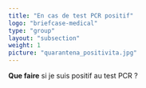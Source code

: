 ```yaml
---
title: "En cas de test PCR positif"
logo: "briefcase-medical"
type: "group"
layout: "subsection"
weight: 1
picture: "quarantena_positivita.jpg"
---
```


**Que faire** si je suis positif au test PCR ?
